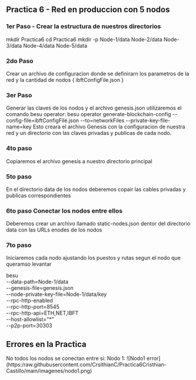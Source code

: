 ## Practica 6 - Red en produccion con 5 nodos
### 1er Paso - Crear la estructura de nuestros directorios
mkdir Practica6
cd Practica6
mkdir -p Node-1/data Node-2/data Node-3/data Node-4/data Node-5/data

### 2do Paso
Crear un archivo de configuracion donde se definirarn los parametros de la red y la cantidad de nodos
{ ibftConfigFile.json }

### 3er Paso
Generar las claves de los nodos y el archivo genesis.json
utilizaremos el comando besu operator: besu operator generate-blockchain-config --config-file=ibftConfigFile.json --to=networkFiles --private-key-file-name=key
Esto creara el archivo Genesis con la configuracion de nuestra red y un directorio con las claves privadas y publicas de cada nodo.

### 4to paso
Copiaremos el archivo genesis a nuestro directorio principal

### 5to paso
En el directorio data de los nodos deberemos copair las cables privadas y publicas correspondientes

### 6to paso Conectar los nodos entre ellos
Deberemos crear un archivo llamado static-nodes.json dentor del directorio data con las URLs enodes de los nodos

### 7to paso
Iniciaremos cada nodo ajustando los puestos y rutas segun el nodo que queramso levantar

besu \
  --data-path=Node-1/data \
  --genesis-file=genesis.json \
  --node-private-key-file=Node-1/data/key \
  --rpc-http-enabled \
  --rpc-http-port=8545 \
  --rpc-http-api=ETH,NET,IBFT \
  --host-allowlist="*" \
  --p2p-port=30303

## Errores en la Practica

No todos los nodos se conectan entre si:
Nodo 1:
<span>![</span><span>Nodo1 error</span><span>]</span><span>(</span><span>https:/raw.githubusercontent.com/CrsithianC/Practica6Cristhian-Castillo/main/imagenes/nodo1.png</span><span>)</span>

  

